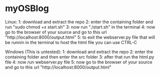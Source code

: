 # myOSBlog

Linux:
1: download and extract the repo
2: enter the containing folder and run "sudo chmod +x start.sh"
3: now run "./start.sh" in the terminal
4: now go to the browser of your source and go to this url "http://localhost:8000/output.html"
5: to exit the webserver.py file that will be runnin in the terminal to host the html file you can use CTRL-C

Windows (This is untested):
1: download and extract the repo
2: enter the containing folder and then enter the src folder
3: after that run the html.py file
4: now run webserver.py file
5: now go to the browser of your source and go to this url "http://localhost:8000/output.html"

